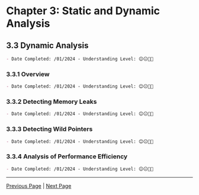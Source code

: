 # Chapter 3: Static and Dynamic Analysis

## 3.3 Dynamic Analysis

```markdown
- Date Completed: /01/2024 - Understanding Level: 😊😐🤢🤮
```

### 3.3.1 Overview

```markdown
- Date Completed: /01/2024 - Understanding Level: 😊😐🤢🤮
```

### 3.3.2 Detecting Memory Leaks

```markdown
- Date Completed: /01/2024 - Understanding Level: 😊😐🤢🤮
```

### 3.3.3 Detecting Wild Pointers

```markdown
- Date Completed: /01/2024 - Understanding Level: 😊😐🤢🤮
```

### 3.3.4 Analysis of Performance Efficiency

```markdown
- Date Completed: /01/2024 - Understanding Level: 😊😐🤢🤮
```

---

[Previous Page](3.2-static-analysis.md) | [Next Page](../4-quality-characteristics-for-technical-testing/4.1-introduction.md)
